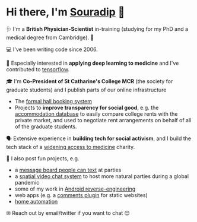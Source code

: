 # Hi there, I'm [Souradip](https://souradip.com) 👋

🩺 I'm a **British Physician-Scientist** in-training (studying for my PhD and a medical degree from Cambridge). 🧪

💻 I've been writing code since 2006.

🧠 Especially interested in **applying deep learning to medicine** and I've contributed to [tensorflow](https://github.com/tensorflow/tensor2tensor/pull/1550).

🎓 I'm **Co-President of St Catharine's College MCR** (the society for graduate students) and I publish parts of our online infrastructure
   - The [formal hall booking system](https://github.com/souramoo/mcr-formal-hall)
   - Projects to **improve transparency for social good**, e.g. the [accommodation database](https://github.com/souramoo/mcr-rooms-database) to easily compare college rents with the private market, and used to negotiate rent arrangements on behalf of all of the graduate students.

🗣 Extensive experience in **building tech for social activism**, and I build the tech stack of a [widening access to medicine](https://wearemedics.com) charity.

🎉 I also post fun projects, e.g.
   - a [message board people can text](https://github.com/souramoo/TextWall) at parties
   - a [spatial video chat system](https://github.com/souramoo/party) to host more natural parties during a global pandemic
   - some of my work in [Android reverse-engineering](https://github.com/souramoo/Needle)
   - web apps (e.g. a [comments plugin](https://github.com/souramoo/commentoplusplus) for static websites)
   - [home automation](https://github.com/souramoo/ReverseEngineeredMiLightBluetooth)

✉ Reach out by email/twitter if you want to chat 😊
